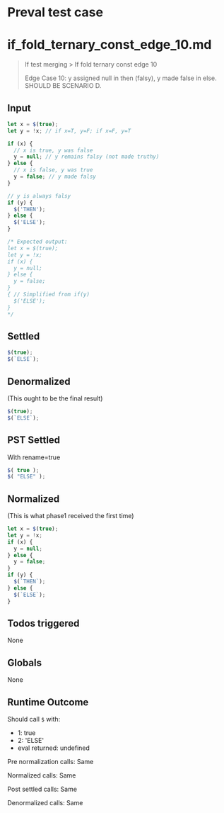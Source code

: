 # Preval test case

# if_fold_ternary_const_edge_10.md

> If test merging > If fold ternary const edge 10
>
> Edge Case 10: y assigned null in then (falsy), y made false in else. SHOULD BE SCENARIO D.

## Input

`````js filename=intro
let x = $(true);
let y = !x; // if x=T, y=F; if x=F, y=T

if (x) {
  // x is true, y was false
  y = null; // y remains falsy (not made truthy)
} else {
  // x is false, y was true
  y = false; // y made falsy
}

// y is always falsy
if (y) {
  $('THEN');
} else {
  $('ELSE');
}

/* Expected output:
let x = $(true);
let y = !x;
if (x) {
  y = null;
} else {
  y = false;
}
{ // Simplified from if(y)
  $('ELSE');
}
*/
`````


## Settled


`````js filename=intro
$(true);
$(`ELSE`);
`````


## Denormalized
(This ought to be the final result)

`````js filename=intro
$(true);
$(`ELSE`);
`````


## PST Settled
With rename=true

`````js filename=intro
$( true );
$( "ELSE" );
`````


## Normalized
(This is what phase1 received the first time)

`````js filename=intro
let x = $(true);
let y = !x;
if (x) {
  y = null;
} else {
  y = false;
}
if (y) {
  $(`THEN`);
} else {
  $(`ELSE`);
}
`````


## Todos triggered


None


## Globals


None


## Runtime Outcome


Should call `$` with:
 - 1: true
 - 2: 'ELSE'
 - eval returned: undefined

Pre normalization calls: Same

Normalized calls: Same

Post settled calls: Same

Denormalized calls: Same
